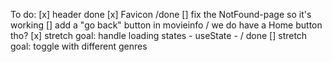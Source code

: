 To do:
[x] header done
[x] Favicon /done
[] fix the NotFound-page so it's working
[] add a "go back" button in movieinfo / we do have a Home button tho?
[x] stretch goal: handle loading states - useState - / done
[] stretch goal: toggle with different genres
